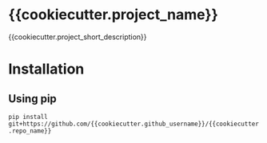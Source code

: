 # {{cookiecutter.project_name}}

{{cookiecutter.project_short_description}}

# Installation 

## Using pip

```pip install git+https://github.com/{{cookiecutter.github_username}}/{{cookiecutter.repo_name}}```
